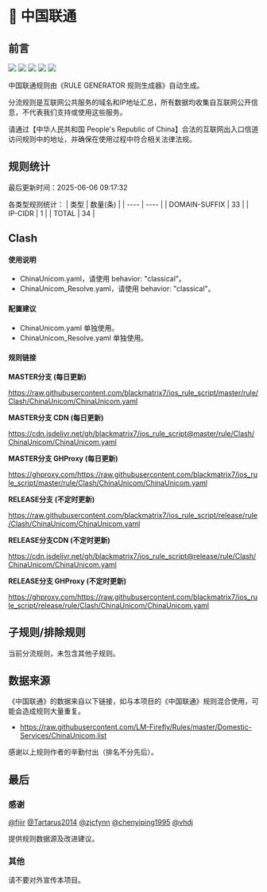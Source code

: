 # 🧸 中国联通

## 前言

![](https://shields.io/badge/-移除重复规则-ff69b4) ![](https://shields.io/badge/-DOMAIN与DOMAIN--SUFFIX合并-green) ![](https://shields.io/badge/-DOMAIN--SUFFIX间合并-critical) ![](https://shields.io/badge/-DOMAIN--SUFFIX与DOMAIN--KEYWORD合并-blue) ![](https://shields.io/badge/-IP--CIDR(6)合并-blueviolet) 

中国联通规则由《RULE GENERATOR 规则生成器》自动生成。

分流规则是互联网公共服务的域名和IP地址汇总，所有数据均收集自互联网公开信息，不代表我们支持或使用这些服务。

请通过【中华人民共和国 People's Republic of China】合法的互联网出入口信道访问规则中的地址，并确保在使用过程中符合相关法律法规。

## 规则统计

最后更新时间：2025-06-06 09:17:32

各类型规则统计：
| 类型 | 数量(条)  | 
| ---- | ----  |
| DOMAIN-SUFFIX | 33  | 
| IP-CIDR | 1  | 
| TOTAL | 34  | 


## Clash 

#### 使用说明
- ChinaUnicom.yaml，请使用 behavior: "classical"。
- ChinaUnicom_Resolve.yaml，请使用 behavior: "classical"。

#### 配置建议
- ChinaUnicom.yaml 单独使用。
- ChinaUnicom_Resolve.yaml 单独使用。

#### 规则链接
**MASTER分支 (每日更新)**

https://raw.githubusercontent.com/blackmatrix7/ios_rule_script/master/rule/Clash/ChinaUnicom/ChinaUnicom.yaml

**MASTER分支 CDN (每日更新)**

https://cdn.jsdelivr.net/gh/blackmatrix7/ios_rule_script@master/rule/Clash/ChinaUnicom/ChinaUnicom.yaml

**MASTER分支 GHProxy (每日更新)**

https://ghproxy.com/https://raw.githubusercontent.com/blackmatrix7/ios_rule_script/master/rule/Clash/ChinaUnicom/ChinaUnicom.yaml

**RELEASE分支 (不定时更新)**

https://raw.githubusercontent.com/blackmatrix7/ios_rule_script/release/rule/Clash/ChinaUnicom/ChinaUnicom.yaml

**RELEASE分支CDN (不定时更新)**

https://cdn.jsdelivr.net/gh/blackmatrix7/ios_rule_script@release/rule/Clash/ChinaUnicom/ChinaUnicom.yaml

**RELEASE分支 GHProxy (不定时更新)**

https://ghproxy.com/https://raw.githubusercontent.com/blackmatrix7/ios_rule_script/release/rule/Clash/ChinaUnicom/ChinaUnicom.yaml

## 子规则/排除规则


当前分流规则，未包含其他子规则。

## 数据来源

《中国联通》的数据来自以下链接，如与本项目的《中国联通》规则混合使用，可能会造成规则大量重复。

- https://raw.githubusercontent.com/LM-Firefly/Rules/master/Domestic-Services/ChinaUnicom.list


感谢以上规则作者的辛勤付出（排名不分先后）。

## 最后

### 感谢

[@fiiir](https://github.com/fiiir) [@Tartarus2014](https://github.com/Tartarus2014) [@zjcfynn](https://github.com/zjcfynn) [@chenyiping1995](https://github.com/chenyiping1995) [@vhdj](https://github.com/vhdj)

提供规则数据源及改进建议。

### 其他

请不要对外宣传本项目。